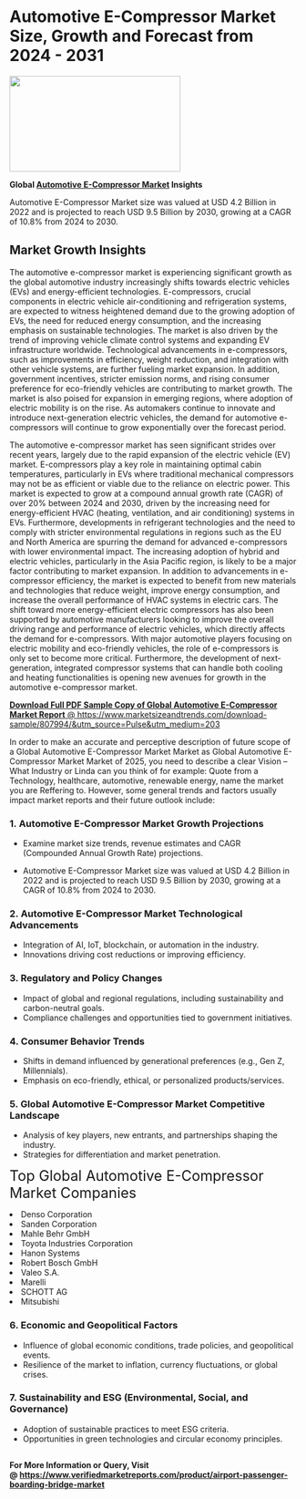 <H1>Automotive E-Compressor Market Size, Growth and Forecast from 2024 - 2031</H1><img class="aligncenter size-medium wp-image-584254" src="https://thirdeyenews.in/wp-content/uploads/2024/09/Global-Market-Research-300x168.jpeg" alt="" width="300" height="168" /><p><strong>Global&nbsp;<a href="https://www.marketsizeandtrends.com/download-sample/807994/&amp;utm_source=Pulse&amp;utm_medium=203">Automotive E-Compressor Market</a> Insights</strong></p><p>Automotive E-Compressor Market size was valued at USD 4.2 Billion in 2022 and is projected to reach USD 9.5 Billion by 2030, growing at a CAGR of 10.8% from 2024 to 2030.</p><p><h2>Market Growth Insights</h2> <p>The automotive e-compressor market is experiencing significant growth as the global automotive industry increasingly shifts towards electric vehicles (EVs) and energy-efficient technologies. E-compressors, crucial components in electric vehicle air-conditioning and refrigeration systems, are expected to witness heightened demand due to the growing adoption of EVs, the need for reduced energy consumption, and the increasing emphasis on sustainable technologies. The market is also driven by the trend of improving vehicle climate control systems and expanding EV infrastructure worldwide. Technological advancements in e-compressors, such as improvements in efficiency, weight reduction, and integration with other vehicle systems, are further fueling market expansion. In addition, government incentives, stricter emission norms, and rising consumer preference for eco-friendly vehicles are contributing to market growth. The market is also poised for expansion in emerging regions, where adoption of electric mobility is on the rise. As automakers continue to innovate and introduce next-generation electric vehicles, the demand for automotive e-compressors will continue to grow exponentially over the forecast period.</p> <p><a href="#"></a></p> <p>The automotive e-compressor market has seen significant strides over recent years, largely due to the rapid expansion of the electric vehicle (EV) market. E-compressors play a key role in maintaining optimal cabin temperatures, particularly in EVs where traditional mechanical compressors may not be as efficient or viable due to the reliance on electric power. This market is expected to grow at a compound annual growth rate (CAGR) of over 20% between 2024 and 2030, driven by the increasing need for energy-efficient HVAC (heating, ventilation, and air conditioning) systems in EVs. Furthermore, developments in refrigerant technologies and the need to comply with stricter environmental regulations in regions such as the EU and North America are spurring the demand for advanced e-compressors with lower environmental impact. The increasing adoption of hybrid and electric vehicles, particularly in the Asia Pacific region, is likely to be a major factor contributing to market expansion. In addition to advancements in e-compressor efficiency, the market is expected to benefit from new materials and technologies that reduce weight, improve energy consumption, and increase the overall performance of HVAC systems in electric cars. The shift toward more energy-efficient electric compressors has also been supported by automotive manufacturers looking to improve the overall driving range and performance of electric vehicles, which directly affects the demand for e-compressors. With major automotive players focusing on electric mobility and eco-friendly vehicles, the role of e-compressors is only set to become more critical. Furthermore, the development of next-generation, integrated compressor systems that can handle both cooling and heating functionalities is opening new avenues for growth in the automotive e-compressor market. <p><a href="#"></p><p><span class=""><strong>Download Full PDF Sample Copy of Global Automotive E-Compressor Market Report</strong> @ <a href="https://www.marketsizeandtrends.com/download-sample/807994/&amp;utm_source=Pulse&amp;utm_medium=203" target="_blank">https://www.marketsizeandtrends.com/download-sample/807994/&amp;utm_source=Pulse&amp;utm_medium=203</a></span></p><p>In order to make an accurate and perceptive description of future scope of a Global&nbsp;Automotive E-Compressor Market Market as Global&nbsp;Automotive E-Compressor Market Market of 2025, you need to describe a clear Vision &ndash; What Industry or Linda can you think of for example: Quote from a Technology, healthcare, automotive, renewable energy, name the market you are Reffering to. However, some general trends and factors usually impact market reports and their future outlook include:</p><h3>1.&nbsp;<strong>Automotive E-Compressor Market Growth Projections</strong></h3><ul><li>Examine market size trends, revenue estimates and CAGR (Compounded Annual Growth Rate) projections.</li><li><p>Automotive E-Compressor Market size was valued at USD 4.2 Billion in 2022 and is projected to reach USD 9.5 Billion by 2030, growing at a CAGR of 10.8% from 2024 to 2030.</p></li></ul><h3>2.&nbsp;<strong>Automotive E-Compressor Market Technological Advancements</strong></h3><ul><li>Integration of AI, IoT, blockchain, or automation in the industry.</li><li>Innovations driving cost reductions or improving efficiency.</li></ul><h3>3.&nbsp;<strong>Regulatory and Policy Changes</strong></h3><ul><li>Impact of global and regional regulations, including sustainability and carbon-neutral goals.</li><li>Compliance challenges and opportunities tied to government initiatives.</li></ul><h3>4.&nbsp;<strong>Consumer Behavior Trends</strong></h3><ul><li>Shifts in demand influenced by generational preferences (e.g., Gen Z, Millennials).</li><li>Emphasis on eco-friendly, ethical, or personalized products/services.</li></ul><h3>5.&nbsp;<strong>Global Automotive E-Compressor Market Competitive Landscape</strong></h3><ul><li>Analysis of key players, new entrants, and partnerships shaping the industry.</li><li>Strategies for differentiation and market penetration.</li></ul><p data-pm-slice="1 1 []"><span style="color: inherit; font-family: inherit; font-size: 25px;">Top Global Automotive E-Compressor Market Companies</span></p><div class="" data-test-id=""><p><li>Denso Corporation</li><li> Sanden Corporation</li><li> Mahle Behr GmbH</li><li> Toyota Industries Corporation</li><li> Hanon Systems</li><li> Robert Bosch GmbH</li><li> Valeo S.A.</li><li> Marelli</li><li> SCHOTT AG</li><li> Mitsubishi</li></p></div><h3>6.&nbsp;<strong>Economic and Geopolitical Factors</strong></h3><ul><li>Influence of global economic conditions, trade policies, and geopolitical events.</li><li>Resilience of the market to inflation, currency fluctuations, or global crises.</li></ul><h3>7.&nbsp;<strong>Sustainability and ESG (Environmental, Social, and Governance)</strong></h3><ul><li>Adoption of sustainable practices to meet ESG criteria.</li><li>Opportunities in green technologies and circular economy principles.</li></ul><h2><strong style="font-size: 14px;">For More Information or Query, Visit @&nbsp;</strong><a style="background-color: #ffffff; font-size: 14px;" href="https://www.marketsizeandtrends.com/report/automotive-e-compressor-market/" target="_blank">https://www.verifiedmarketreports.com/product/airport-passenger-boarding-bridge-market</a></h2>
